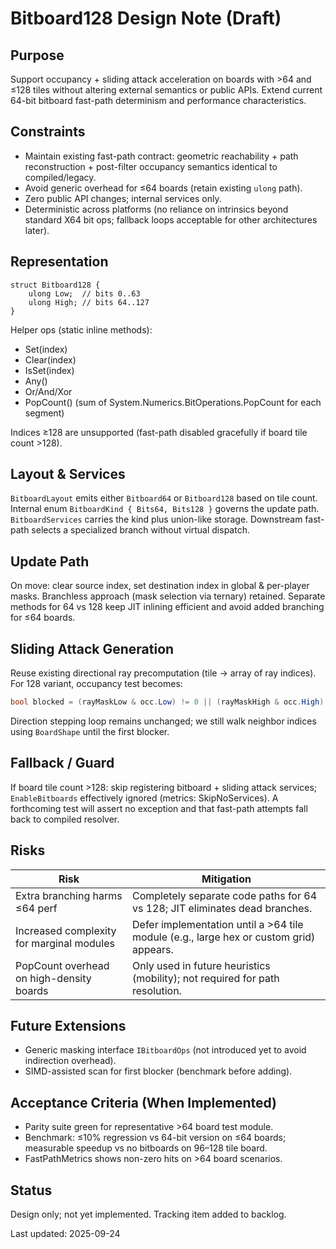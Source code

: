 # Bitboard128 Design Note (Draft)

## Purpose

Support occupancy + sliding attack acceleration on boards with >64 and ≤128 tiles without altering external semantics or public APIs. Extend current 64-bit bitboard fast-path determinism and performance characteristics.

## Constraints

- Maintain existing fast-path contract: geometric reachability + path reconstruction + post-filter occupancy semantics identical to compiled/legacy.
- Avoid generic overhead for ≤64 boards (retain existing `ulong` path).
- Zero public API changes; internal services only.
- Deterministic across platforms (no reliance on intrinsics beyond standard X64 bit ops; fallback loops acceptable for other architectures later).

## Representation

```text
struct Bitboard128 {
    ulong Low;  // bits 0..63
    ulong High; // bits 64..127
}
```

Helper ops (static inline methods):

- Set(index)
- Clear(index)
- IsSet(index)
- Any()
- Or/And/Xor
- PopCount() (sum of System.Numerics.BitOperations.PopCount for each segment)

Indices ≥128 are unsupported (fast-path disabled gracefully if board tile count >128).

## Layout & Services

`BitboardLayout` emits either `Bitboard64` or `Bitboard128` based on tile count. Internal enum `BitboardKind { Bits64, Bits128 }` governs the update path. `BitboardServices` carries the kind plus union-like storage. Downstream fast-path selects a specialized branch without virtual dispatch.

## Update Path

On move: clear source index, set destination index in global & per-player masks. Branchless approach (mask selection via ternary) retained. Separate methods for 64 vs 128 keep JIT inlining efficient and avoid added branching for ≤64 boards.

## Sliding Attack Generation

Reuse existing directional ray precomputation (tile -> array of ray indices). For 128 variant, occupancy test becomes:

```csharp
bool blocked = (rayMaskLow & occ.Low) != 0 || (rayMaskHigh & occ.High) != 0;
```

Direction stepping loop remains unchanged; we still walk neighbor indices using `BoardShape` until the first blocker.

## Fallback / Guard

If board tile count >128: skip registering bitboard + sliding attack services; `EnableBitboards` effectively ignored (metrics: SkipNoServices). A forthcoming test will assert no exception and that fast-path attempts fall back to compiled resolver.

## Risks

| Risk | Mitigation |
|------|------------|
| Extra branching harms ≤64 perf | Completely separate code paths for 64 vs 128; JIT eliminates dead branches. |
| Increased complexity for marginal modules | Defer implementation until a >64 tile module (e.g., large hex or custom grid) appears. |
| PopCount overhead on high-density boards | Only used in future heuristics (mobility); not required for path resolution. |

## Future Extensions

- Generic masking interface `IBitboardOps` (not introduced yet to avoid indirection overhead).
- SIMD-assisted scan for first blocker (benchmark before adding).

## Acceptance Criteria (When Implemented)

- Parity suite green for representative >64 board test module.
- Benchmark: ≤10% regression vs 64-bit version on ≤64 boards; measurable speedup vs no bitboards on 96–128 tile board.
- FastPathMetrics shows non-zero hits on >64 board scenarios.

## Status

Design only; not yet implemented. Tracking item added to backlog.

Last updated: 2025-09-24

